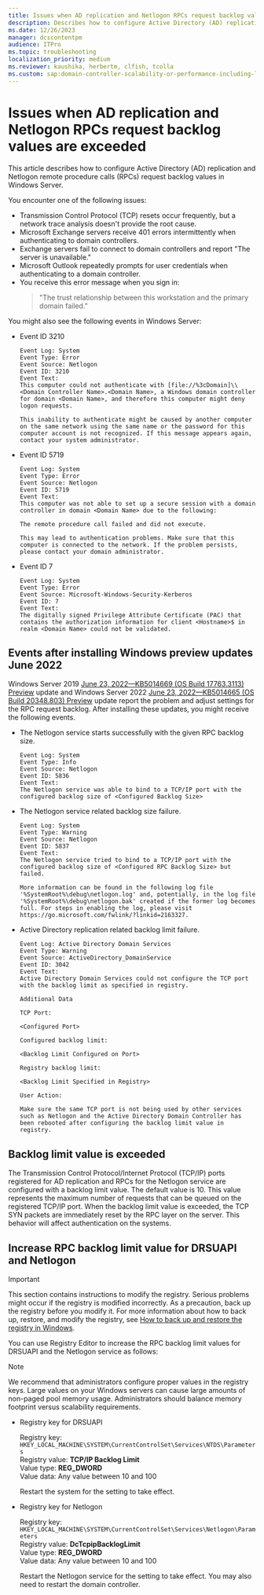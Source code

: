 ```yaml
---
title: Issues when AD replication and Netlogon RPCs request backlog values are exceeded
description: Describes how to configure Active Directory (AD) replication and Netlogon remote procedure calls (RPCs) request backlog values in Windows Server.
ms.date: 12/26/2023
manager: dcscontentpm
audience: ITPro
ms.topic: troubleshooting
localization_priority: medium
ms.reviewer: kaushika, herbertm, clfish, tcolla
ms.custom: sap:domain-controller-scalability-or-performance-including-ldap, csstroubleshoot
---
```

# Issues when AD replication and Netlogon RPCs request backlog values are exceeded

This article describes how to configure Active Directory (AD) replication and Netlogon remote procedure calls (RPCs) request backlog values in Windows Server.

You encounter one of the following issues:

- Transmission Control Protocol (TCP) resets occur frequently, but a network trace analysis doesn't provide the root cause.  
- Microsoft Exchange servers receive 401 errors intermittently when authenticating to domain controllers.
- Exchange servers fail to connect to domain controllers and report "The server is unavailable."
- Microsoft Outlook repeatedly prompts for user credentials when authenticating to a domain controller.
- You receive this error message when you sign in:
    > "The trust relationship between this workstation and the primary domain failed."

You might also see the following events in Windows Server:

- Event ID 3210

    ```output
    Event Log: System
    Event Type: Error
    Event Source: Netlogon
    Event ID: 3210
    Event Text: 
    This computer could not authenticate with [file://%3cDomain]\\<Domain Controller Name>.<Domain Name>, a Windows domain controller for domain <Domain Name>, and therefore this computer might deny logon requests.
 
    This inability to authenticate might be caused by another computer on the same network using the same name or the password for this computer account is not recognized. If this message appears again, contact your system administrator.
    ```

- Event ID 5719

    ```output
    Event Log: System
    Event Type: Error
    Event Source: Netlogon
    Event ID: 5719
    Event Text:
    This computer was not able to set up a secure session with a domain controller in domain <Domain Name> due to the following:

    The remote procedure call failed and did not execute.
    
    This may lead to authentication problems. Make sure that this computer is connected to the network. If the problem persists, please contact your domain administrator.
    ```

- Event ID 7

    ```output
    Event Log: System
    Event Type: Error
    Event Source: Microsoft-Windows-Security-Kerberos
    Event ID: 7
    Event Text:
    The digitally signed Privilege Attribute Certificate (PAC) that contains the authorization information for client <Hostname>$ in realm <Domain Name> could not be validated.
    ```

## Events after installing Windows preview updates June 2022

Windows Server 2019 [June 23, 2022—KB5014669 (OS Build 17763.3113) Preview](https://support.microsoft.com/topic/june-23-2022-kb5014669-os-build-17763-3113-preview-e9aae102-e21c-4f6d-89e0-ed0a82a793dc) update and Windows Server 2022 [June 23, 2022—KB5014665 (OS Build 20348.803) Preview](https://support.microsoft.com/topic/june-23-2022-kb5014665-os-build-20348-803-preview-feebab2b-1851-4119-a531-89ca80300b10) update report the problem and adjust settings for the RPC request backlog. After installing these updates, you might receive the following events.  

- The Netlogon service starts successfully with the given RPC backlog size.

    ```output
    Event Log: System
    Event Type: Info
    Event Source: Netlogon
    Event ID: 5836
    Event Text:
    The Netlogon service was able to bind to a TCP/IP port with the configured backlog size of <Configured Backlog Size>
    ```

- The Netlogon service related backlog size failure.

    ```output
    Event Log: System
    Event Type: Warning
    Event Source: Netlogon
    Event ID: 5837
    Event Text:
    The Netlogon service tried to bind to a TCP/IP port with the configured backlog size of <Configured RPC Backlog Size> but failed.

    More information can be found in the following log file '%SystemRoot%\debug\netlogon.log' and, potentially, in the log file '%SystemRoot%\debug\netlogon.bak' created if the former log becomes full. For steps in enabling the log, please visit https://go.microsoft.com/fwlink/?linkid=2163327.
    ```

- Active Directory replication related backlog limit failure.

    ```output
    Event Log: Active Directory Domain Services
    Event Type: Warning
    Event Source: ActiveDirectory_DomainService
    Event ID: 3042
    Event Text:
    Active Directory Domain Services could not configure the TCP port with the backlog limit as specified in registry.

    Additional Data
    
    TCP Port:
    
    <Configured Port>

    Configured backlog limit:

    <Backlog Limit Configured on Port>

    Registry backlog limit:

    <Backlog Limit Specified in Registry>

    User Action:

    Make sure the same TCP port is not being used by other services such as Netlogon and the Active Directory Domain Controller has been rebooted after configuring the backlog limit value in registry.
    ```

## Backlog limit value is exceeded  
  
The Transmission Control Protocol/Internet Protocol (TCP/IP) ports registered for AD replication and RPCs for the Netlogon service are configured with a backlog limit value. The default value is 10. This value represents the maximum number of requests that can be queued on the registered TCP/IP port. When the backlog limit value is exceeded, the TCP SYN packets are immediately reset by the RPC layer on the server. This behavior will affect authentication on the systems.  
  
## Increase RPC backlog limit value for DRSUAPI and Netlogon

> [!IMPORTANT]
> This section contains instructions to modify the registry. Serious problems might occur if the registry is modified incorrectly. As a precaution, back up the registry before you modify it. For more information about how to back up, restore, and modify the registry, see [How to back up and restore the registry in Windows](https://support.microsoft.com/topic/how-to-back-up-and-restore-the-registry-in-windows-855140ad-e318-2a13-2829-d428a2ab0692).
  
You can use Registry Editor to increase the RPC backlog limit values for DRSUAPI and the Netlogon service as follows:  

> [!NOTE]
> We recommend that administrators configure proper values in the registry keys. Large values on your Windows servers can cause large amounts of non-paged pool memory usage. Administrators should balance memory footprint versus scalability requirements.  

- Registry key for DRSUAPI  
  
    Registry key: `HKEY_LOCAL_MACHINE\SYSTEM\CurrentControlSet\Services\NTDS\Parameters`  
    Registry value: **TCP/IP Backlog Limit**  
    Value type: **REG_DWORD**  
    Value data: Any value between 10 and 100  
  
    Restart the system for the setting to take effect.  

- Registry key for Netlogon  
  
    Registry key: `HKEY_LOCAL_MACHINE\SYSTEM\CurrentControlSet\Services\Netlogon\Parameters`  
    Registry value: **DcTcpipBacklogLimit**  
    Value type: **REG_DWORD**  
    Value data: Any value between 10 and 100  

    Restart the Netlogon service for the setting to take effect. You may also need to restart the domain controller.  
